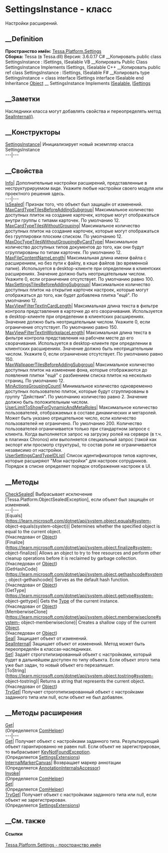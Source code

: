 # SettingsInstance - класс
Настройки расширений.
## __Definition
 **Пространство имён:**
[Tessa.Platform.Settings](N_Tessa_Platform_Settings.htm)  
 **Сборка:** Tessa (в Tessa.dll) Версия: 3.6.0.17
C# __Копировать
     public class SettingsInstance : ISettings, 
    	ISealable
VB __Копировать
     Public Class SettingsInstance
    	Implements ISettings, ISealable
C++ __Копировать
     public ref class SettingsInstance : ISettings, 
    	ISealable
F# __Копировать
     type SettingsInstance = 
        class
            interface ISettings
            interface ISealable
        end
Inheritance
    [Object](https://learn.microsoft.com/dotnet/api/system.object) __ SettingsInstance
Implements
    [ISealable](T_Tessa_Platform_ISealable.htm), [ISettings](T_Tessa_Platform_Settings_ISettings.htm)
##  __Заметки
Наследники класса могут добавлять свойства и переопределять метод
[SealInternal()](M_Tessa_Platform_Settings_SettingsInstance_SealInternal.htm).
## __Конструкторы
[SettingsInstance](M_Tessa_Platform_Settings_SettingsInstance__ctor.htm)|
Инициализирует новый экземпляр класса SettingsInstance  
---|---  
##  __Свойства
[Info](P_Tessa_Platform_Settings_SettingsInstance_Info.htm)|  Дополнительные
настройки расширений, представленные в неструктурируемом виде. Укажите любые
настройки своего модуля или проектного решения здесь.  
---|---  
[IsSealed](P_Tessa_Platform_Settings_SettingsInstance_IsSealed.htm)| Признак
того, что объект был защищён от изменений.  
[MaxCardTypeTilesBeforeAddingSubgroup](P_Tessa_Platform_Settings_SettingsInstance_MaxCardTypeTilesBeforeAddingSubgroup.htm)|
Максимальное количество доступных плиток на создание карточек, которые могут
отображаться внутри группы с типами карточек. По умолчанию 12.  
[MaxCardTypeTilesWithoutGrouping](P_Tessa_Platform_Settings_SettingsInstance_MaxCardTypeTilesWithoutGrouping.htm)|
Максимальное количество доступных плиток на создание карточек, которые могут
отображаться без группировки плоским списком. По умолчанию 12.  
[MaxDocTypeTilesWithoutGroupingByCardType](P_Tessa_Platform_Settings_SettingsInstance_MaxDocTypeTilesWithoutGroupingByCardType.htm)|
Максимальное количество доступных типов документов до того, как они будут
сгруппированы по типам карточек. По умолчанию 12.  
[MaxFileContentNameLength](P_Tessa_Platform_Settings_SettingsInstance_MaxFileContentNameLength.htm)|
Максимальная длина имени файла с расширением, но без пути к файлу, в кэше
файлов (во временной папке). Используется в desktop-клиенте при определении в
клиентских расширениях. Значение должно быть неотрицательным числом. Укажите
0, если ограничение отсутствует. По умолчанию равно 100.  
[MaxSettingsTilesBeforeAddingSubgroup](P_Tessa_Platform_Settings_SettingsInstance_MaxSettingsTilesBeforeAddingSubgroup.htm)|
Максимальное количество доступных плиток на открытие карточек настроек,
которые могут отображаться до того, как будет добавлена плитка "ещё". По
умолчанию 12.  
[MaxViewFilterTextInCardLength](P_Tessa_Platform_Settings_SettingsInstance_MaxViewFilterTextInCardLength.htm)|
Максимальная длина текста в фильтре контрола представления в карточке до его
сворачивания. Используется в desktop-клиенте при определении в клиентских
расширениях. Значение должно быть неотрицательным числом. Укажите 0, если
ограничение отсутствует. По умолчанию равно 150.  
[MaxViewFilterTextInWorkplaceLength](P_Tessa_Platform_Settings_SettingsInstance_MaxViewFilterTextInWorkplaceLength.htm)|
Максимальная длина текста в фильтре контрола представления на рабочем месте до
его сворачивания. Используется в desktop-клиенте при определении в клиентских
расширениях. Значение должно быть неотрицательным числом. Укажите 0, если
ограничение отсутствует. По умолчанию равно 150.  
[MaxWallpaperTilesBeforeAddingSubgroup](P_Tessa_Platform_Settings_SettingsInstance_MaxWallpaperTilesBeforeAddingSubgroup.htm)|
Максимальное количество доступных плиток на изменение фона, которые
отображаются до появления плитки "ещё" с разбиением списка плиток на несколько
страниц. По умолчанию 12.  
[MinActionsGroupingCount](P_Tessa_Platform_Settings_SettingsInstance_MinActionsGroupingCount.htm)|
Минимальное количество одновременно доступных пользователю плиток, которые
будут сгруппированы в группу "Действия". По умолчанию количество равно 2.
Значение должно быть положительным числом.  
[UserLimitToShowForDynamicAndMetaRoles](P_Tessa_Platform_Settings_SettingsInstance_UserLimitToShowForDynamicAndMetaRoles.htm)|
Максимальное количество пользователей, отображаемых в составе динамических и
метаролей. Может быть указано отрицательное число, если количество
пользователей не ограничено. По умолчанию 200. Количество пользователей
ограничивается только при стандартном запросе с клиента. Когда выполняется
запрос на загрузку ролей на сервере (в т.ч. в плагинах Chronos) или
выполняется специальный запрос (такой как экспорт или просмотр структуры), то
состав роли не ограничивается независимо от настройки.  
[UserSettingsCardTypeIDList](P_Tessa_Platform_Settings_SettingsInstance_UserSettingsCardTypeIDList.htm)|
Список идентификаторов типов карточек, которые расширяют "Мои настройки" для
настроек сотрудников. Порядок в списке определяет порядок отображения настроек
в UI.  
## __Методы
[CheckSealed](M_Tessa_Platform_Settings_SettingsInstance_CheckSealed.htm)|
Выбрасывает исключение [Tessa.Platform.ObjectSealedException], если объект был
защищён от изменений.  
---|---  
[Equals](https://learn.microsoft.com/dotnet/api/system.object.equals#system-
object-equals\(system-object\))| Determines whether the specified object is
equal to the current object.  
(Унаследован от
[Object](https://learn.microsoft.com/dotnet/api/system.object))  
[Finalize](https://learn.microsoft.com/dotnet/api/system.object.finalize#system-
object-finalize)| Allows an object to try to free resources and perform other
cleanup operations before it is reclaimed by garbage collection.  
(Унаследован от
[Object](https://learn.microsoft.com/dotnet/api/system.object))  
[GetHashCode](https://learn.microsoft.com/dotnet/api/system.object.gethashcode#system-
object-gethashcode)| Serves as the default hash function.  
(Унаследован от
[Object](https://learn.microsoft.com/dotnet/api/system.object))  
[GetType](https://learn.microsoft.com/dotnet/api/system.object.gettype#system-
object-gettype)| Gets the
[Type](https://learn.microsoft.com/dotnet/api/system.type) of the current
instance.  
(Унаследован от
[Object](https://learn.microsoft.com/dotnet/api/system.object))  
[MemberwiseClone](https://learn.microsoft.com/dotnet/api/system.object.memberwiseclone#system-
object-memberwiseclone)| Creates a shallow copy of the current
[Object](https://learn.microsoft.com/dotnet/api/system.object).  
(Унаследован от
[Object](https://learn.microsoft.com/dotnet/api/system.object))  
[Seal](M_Tessa_Platform_Settings_SettingsInstance_Seal.htm)| Защищает объект
от изменений.  
[SealInternal](M_Tessa_Platform_Settings_SettingsInstance_SealInternal.htm)|
Защищает объект от изменений.
Метод может быть переопределён в классах-наследниках.  
[Set](M_Tessa_Platform_Settings_SettingsInstance_Set.htm)|  Задаёт
строготипизированный объект с настройками, который будет в дальнейшем доступен
по типу объекта. Если объект этого типа уже был задан, то новый объект его
перезапишет.  
[ToString](https://learn.microsoft.com/dotnet/api/system.object.tostring#system-
object-tostring)| Returns a string that represents the current object.  
(Унаследован от
[Object](https://learn.microsoft.com/dotnet/api/system.object))  
[TryGet](M_Tessa_Platform_Settings_SettingsInstance_TryGet.htm)|  Получает
строготипизированный объект с настройками заданного типа или null, если объект
не был добавлен.  
## __Методы расширения
[Get](M_Tessa_Extensions_Default_Client_EDS_ComHelper_Get.htm)|  
(Определяется
[ComHelper](T_Tessa_Extensions_Default_Client_EDS_ComHelper.htm))  
---|---  
[Get<T>](M_Tessa_Platform_Settings_SettingsExtensions_Get__1.htm)|  Получает
объект с настройками заданного типа. Результирующий объект гарантированно не
равен null. Если объект не зарегистрирован, то выбрасывает
[KeyNotFoundException](https://learn.microsoft.com/dotnet/api/system.collections.generic.keynotfoundexception).  
(Определяется
[SettingsExtensions](T_Tessa_Platform_Settings_SettingsExtensions.htm))  
[InternalMarkerCanvas](M_Tessa_UI_Views_Charting_Annotations_AnnotationInternalsAccessor_InternalMarkerCanvas.htm)|
Возвращает маркер аннотации  
(Определяется
[AnnotationInternalsAccessor](T_Tessa_UI_Views_Charting_Annotations_AnnotationInternalsAccessor.htm))  
[Invoke](M_Tessa_Extensions_Default_Client_EDS_ComHelper_Invoke.htm)|  
(Определяется
[ComHelper](T_Tessa_Extensions_Default_Client_EDS_ComHelper.htm))  
[Set](M_Tessa_Extensions_Default_Client_EDS_ComHelper_Set.htm)|  
(Определяется
[ComHelper](T_Tessa_Extensions_Default_Client_EDS_ComHelper.htm))  
[TryGet<T>](M_Tessa_Platform_Settings_SettingsExtensions_TryGet__1.htm)|
Получает объект с настройками заданного типа или null, если объект не
зарегистрирован.  
(Определяется
[SettingsExtensions](T_Tessa_Platform_Settings_SettingsExtensions.htm))  
##  __См. также
#### Ссылки
[Tessa.Platform.Settings - пространство имён](N_Tessa_Platform_Settings.htm)
